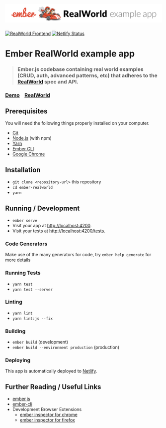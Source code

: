 # ![Ember.js Example App](logo.png)

[![RealWorld Frontend](https://img.shields.io/badge/realworld-frontend-%23783578.svg)](http://realworld.io)
[![Netlify Status](https://api.netlify.com/api/v1/badges/d113b25f-ae1c-41b1-8bff-0bfa0b9ac594/deploy-status)](https://app.netlify.com/sites/ember-realworld/deploys)

# Ember RealWorld example app

> ### Ember.js codebase containing real world examples (CRUD, auth, advanced patterns, etc) that adheres to the [RealWorld](https://github.com/gothinkster/realworld-example-apps) spec and API.

### [Demo](https://ember-realworld.netlify.com/)&nbsp;&nbsp;&nbsp;&nbsp;[RealWorld](https://github.com/gothinkster/realworld)

## Prerequisites

You will need the following things properly installed on your computer.

- [Git](https://git-scm.com/)
- [Node.js](https://nodejs.org/) (with npm)
- [Yarn](https://yarnpkg.com/)
- [Ember CLI](https://ember-cli.com/)
- [Google Chrome](https://google.com/chrome/)

## Installation

- `git clone <repository-url>` this repository
- `cd ember-realworld`
- `yarn`

## Running / Development

- `ember serve`
- Visit your app at [http://localhost:4200](http://localhost:4200).
- Visit your tests at [http://localhost:4200/tests](http://localhost:4200/tests).

### Code Generators

Make use of the many generators for code, try `ember help generate` for more details

### Running Tests

- `yarn test`
- `yarn test --server`

### Linting

- `yarn lint`
- `yarn lint:js --fix`

### Building

- `ember build` (development)
- `ember build --environment production` (production)

### Deploying

This app is automatically deployed to [Netlify](https://www.netlify.com/).

## Further Reading / Useful Links

- [ember.js](https://emberjs.com/)
- [ember-cli](https://ember-cli.com/)
- Development Browser Extensions
  - [ember inspector for chrome](https://chrome.google.com/webstore/detail/ember-inspector/bmdblncegkenkacieihfhpjfppoconhi)
  - [ember inspector for firefox](https://addons.mozilla.org/en-US/firefox/addon/ember-inspector/)
